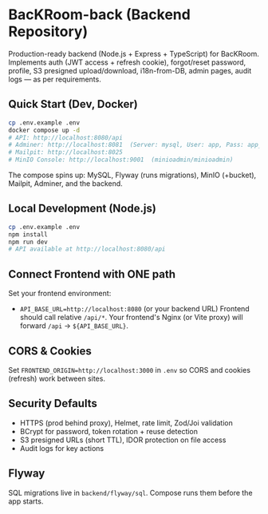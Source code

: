 # BacKRoom-back (Backend Repository)

Production-ready backend (Node.js + Express + TypeScript) for BacKRoom.
Implements auth (JWT access + refresh cookie), forgot/reset password, profile,
S3 presigned upload/download, i18n-from-DB, admin pages, audit logs — as per requirements.

## Quick Start (Dev, Docker)
```bash
cp .env.example .env
docker compose up -d
# API: http://localhost:8080/api
# Adminer: http://localhost:8081  (Server: mysql, User: app, Pass: app_pw, DB: appdb)
# Mailpit: http://localhost:8025
# MinIO Console: http://localhost:9001  (minioadmin/minioadmin)
```
The compose spins up: MySQL, Flyway (runs migrations), MinIO (+bucket), Mailpit, Adminer, and the backend.

## Local Development (Node.js)
```bash
cp .env.example .env
npm install
npm run dev
# API available at http://localhost:8080/api
```

## Connect Frontend with ONE path
Set your frontend environment:
- `API_BASE_URL=http://localhost:8080` (or your backend URL)
Frontend should call relative `/api/*`. Your frontend's Nginx (or Vite proxy) will forward `/api` → `${API_BASE_URL}`.

## CORS & Cookies
Set `FRONTEND_ORIGIN=http://localhost:3000` in `.env` so CORS and cookies (refresh) work between sites.

## Security Defaults
- HTTPS (prod behind proxy), Helmet, rate limit, Zod/Joi validation
- BCrypt for password, token rotation + reuse detection
- S3 presigned URLs (short TTL), IDOR protection on file access
- Audit logs for key actions

## Flyway
SQL migrations live in `backend/flyway/sql`. Compose runs them before the app starts.
